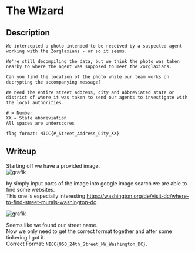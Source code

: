 # The Wizard

## Description
```
We intercepted a photo intended to be received by a suspected agent working with the Zorglaxians - or so it seems.

We're still decompiling the data, but we think the photo was taken nearby to where the agent was supposed to meet the Zorglaxians.

Can you find the location of the photo while our team works on decrypting the accompanying message?

We need the entire street address, city and abbreviated state or district of where it was taken to send our agents to investigate with the local authorities.

# = Number
XX = State abbreviation
All spaces are underscores

flag format: NICC{#_Street_Address_City_XX}
```

## Writeup

Starting off we have a provided image. <br/>
![grafik](https://github.com/Aryt3/writeups/assets/110562298/b20ace08-80a9-451d-bad1-97e82cfdc70c)

by simply input parts of the image into google image search we are able to find some websites. <br/>
This one is especially interesting https://washington.org/de/visit-dc/where-to-find-street-murals-washington-dc. <br/>

![grafik](https://github.com/Aryt3/writeups/assets/110562298/e42ff78b-b45d-457c-96e2-f0237c2d03eb)

Seems like we found our street name. <br/>
Now we only need to get the correct format together and after some tinkering I got it. <br/>
Correct Format: `NICC{950_24th_Street_NW_Washington_DC}`.
